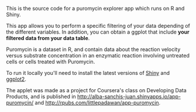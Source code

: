 This is the source code for a puromycin explorer app which runs on R and Shiny. 

This app allows you to perform a specific filtering of your data depending of the different variables. 
In addition, you can obtain a ggplot that include **your filtered data from your data table**.

Puromycin is a dataset in R, and contain data about the reaction velocity versus substrate concentration in an enzymatic reaction involving untreated cells or cells treated with Puromycin.

To run it locally you'll need to install the latest versions of [Shiny](http://shiny.rstudio.com/) and [ggplot2](http://ggplot2.org/).

The applet was made as a project for Coursera's class on Developing Data Products, and is published in http://alba-sanchis-juan.shinyapps.io/app-puromycin/  and  http://rpubs.com/littlepadawan/app-puromycin.
